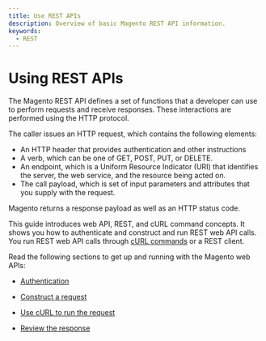 ```yaml
---
title: Use REST APIs
description: Overview of basic Magento REST API information.
keywords:
  - REST
---
```


# Using REST APIs

The Magento REST API defines a set of functions that a developer can use to perform requests and receive responses. These interactions are performed using the HTTP protocol.

The caller issues an HTTP request, which contains the following elements:

*  An HTTP header that provides authentication and other instructions
*  A verb, which can be one of GET, POST, PUT, or DELETE.
*  An endpoint, which is a Uniform Resource Indicator (URI) that identifies the server, the web service, and the resource being acted on.
*  The call payload, which is set of input parameters and attributes that you supply with the request.

Magento returns a response payload as well as an HTTP status code.

This guide introduces web API, REST, and cURL command concepts. It shows you how to authenticate and construct and run REST web API calls. You run REST web API calls through <a href="./gs-curl">cURL commands</a> or a REST client.

Read the following sections to get up and running with the Magento web APIs:

<ul>
   <li>
      <p>
         <a href="./authentication/"> Authentication</a>
      </p>
   </li>
   <li>
      <p>
         <a href="./gs-web-api-request">Construct a request</a>
      </p>
   </li>
   <li>
      <p>
         <a href="./gs-curl">Use cURL to run the request</a>
      </p>
   </li>
   <li>
      <p>
         <a href="./gs-web-api-response">Review the response</a>
      </p>
   </li>
</ul>
